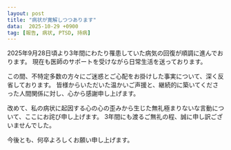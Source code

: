 ```yaml
---
layout: post
title: "病状が寛解しつつあります"
data:  2025-10-29 +0900
tag: [報告, 病状, PTSD, 持病]
---
```


2025年9月28日頃より3年間にわたり罹患していた病気の回復が順調に進んでおります。
現在も医師のサポートを受けながら日常生活を送っております。

この間、不特定多数の方々にご迷惑とご心配をお掛けした事実について、深く反省しております。
皆様からいただいた温かいご声援と、継続的に築いてくださった人間関係に対し、心から感謝申し上げます。

改めて、私の病状に起因する心の心の歪みから生じた無礼極まりないな言動について、ここにお詫び申し上げます。
3年間にも渡るご無礼の程、誠に申し訳ございませんでした。

今後とも、何卒よろしくお願い申し上げます。
